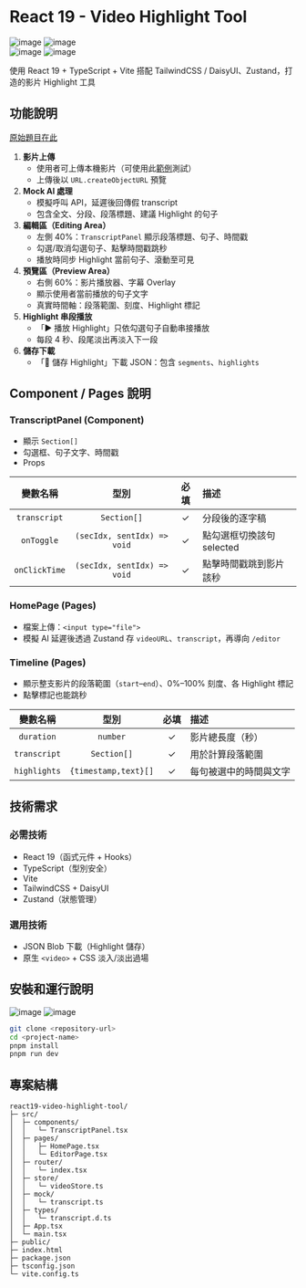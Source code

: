 # React 19 - Video Highlight Tool
![image](https://img.shields.io/badge/node-v22.13.1-green.svg) 
![image](https://img.shields.io/badge/react-v19-blue.svg)   
![image](https://img.shields.io/badge/typescript-blue.svg) ![image](https://img.shields.io/badge/pnpm-985F2A.svg) 

使用 React 19 + TypeScript + Vite 搭配 TailwindCSS / DaisyUI、Zustand，打造的影片 Highlight 工具

## 功能說明
[原始題目在此](https://gist.github.com/vickyliin/879d4454bff348641c9c45298c2063ef)

1. **影片上傳**  
   - 使用者可上傳本機影片（可使用此[範例](https://commondatastorage.googleapis.com/gtv-videos-bucket/sample/BigBuckBunny.mp4)測試）  
   - 上傳後以 `URL.createObjectURL` 預覽  
2. **Mock AI 處理**  
   - 模擬呼叫 API，延遲後回傳假 transcript  
   - 包含全文、分段、段落標題、建議 Highlight 的句子 
3. **編輯區（Editing Area）**  
   - 左側 40%：`TranscriptPanel` 顯示段落標題、句子、時間戳  
   - 勾選/取消勾選句子、點擊時間戳跳秒  
   - 播放時同步 Highlight 當前句子、滾動至可見  
4. **預覽區（Preview Area）**  
   - 右側 60%：影片播放器、字幕 Overlay  
   - 顯示使用者當前播放的句子文字  
   - 真實時間軸：段落範圍、刻度、Highlight 標記  
5. **Highlight 串段播放**  
   - 「▶️ 播放 Highlight」只依勾選句子自動串接播放  
   - 每段 4 秒、段尾淡出再淡入下一段  
6. **儲存下載**  
   - 「💾 儲存 Highlight」下載 JSON：包含 `segments`、`highlights`

## Component / Pages 說明
### TranscriptPanel  (Component)
- 顯示 `Section[]`  
- 勾選框、句子文字、時間戳  
- Props  

| 變數名稱    | 型別                        | 必填 | 描述                       |
|:-----------:|:---------------------------:|:----:|:---------------------------|
| `transcript`| `Section[]`                 | ✓    | 分段後的逐字稿             |
| `onToggle`  | `(secIdx, sentIdx) => void` | ✓    | 點勾選框切換該句 selected  |
| `onClickTime`| `(secIdx, sentIdx) => void`| ✓    | 點擊時間戳跳到影片該秒     |

### HomePage  (Pages)
- 檔案上傳：`<input type="file">`  
- 模擬 AI 延遲後透過 Zustand 存 `videoURL`、`transcript`，再導向 `/editor`

### Timeline  (Pages)
- 顯示整支影片的段落範圍（`start`–`end`）、0%–100% 刻度、各 Highlight 標記  
- 點擊標記也能跳秒  

| 變數名稱     | 型別                | 必填 | 描述                       |
|:------------:|:-------------------:|:----:|:---------------------------|
| `duration`   | `number`            | ✓    | 影片總長度（秒）          |
| `transcript` | `Section[]`         | ✓    | 用於計算段落範圍           |
| `highlights` | `{timestamp,text}[]`| ✓    | 每句被選中的時間與文字     |


## 技術需求

### 必需技術  
- React 19（函式元件 + Hooks）  
- TypeScript（型別安全）  
- Vite  
- TailwindCSS + DaisyUI  
- Zustand（狀態管理）  

### 選用技術  
- JSON Blob 下載（Highlight 儲存）  
- 原生 `<video>` + CSS 淡入/淡出過場  

## 安裝和運行說明
![image](https://img.shields.io/badge/node-v22.13.1-green.svg) ![image](https://img.shields.io/badge/pnpm-985F2A.svg) 
```bash
git clone <repository-url>
cd <project-name>
pnpm install
pnpm run dev
```

## 專案結構
```tree
react19-video-highlight-tool/
├─ src/
│  ├─ components/
│  │   └─ TranscriptPanel.tsx    
│  ├─ pages/
│  │   ├─ HomePage.tsx           
│  │   └─ EditorPage.tsx         
│  ├─ router/
│  │   └─ index.tsx              
│  ├─ store/
│  │   └─ videoStore.ts          
│  ├─ mock/
│  │   └─ transcript.ts          
│  ├─ types/
│  │   └─ transcript.d.ts        
│  ├─ App.tsx                    
│  └─ main.tsx                   
├─ public/                        
├─ index.html                    
├─ package.json                  
├─ tsconfig.json                 
└─ vite.config.ts                
```